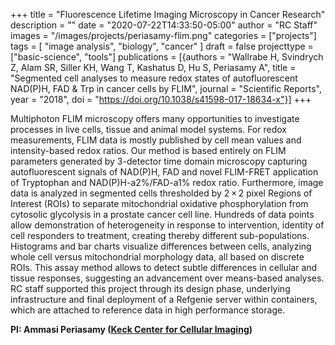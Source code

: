 +++
title = "Fluorescence Lifetime Imaging Microscopy in Cancer Research"
description = ""
date = "2020-07-22T14:33:50-05:00"
author = "RC Staff"
images = "/images/projects/periasamy-flim.png"
categories = ["projects"]
tags = [
  "image analysis",
  "biology",
  "cancer"
]
draft = false
projecttype = ["basic-science", "tools"]
publications = [{authors = "Wallrabe H, Svindrych Z, Alam SR, Siller KH, Wang T, Kashatus D, Hu S, Periasamy A", title = "Segmented cell analyses to measure redox states of autofluorescent NAD(P)H, FAD & Trp in cancer cells by FLIM", journal = "Scientific Reports", year = "2018", doi = "https://doi.org/10.1038/s41598-017-18634-x"}]
+++

Multiphoton FLIM microscopy offers many opportunities to investigate processes in live cells, tissue and animal model systems. For redox measurements, FLIM data is mostly published by cell mean values and intensity-based redox ratios. Our method is based entirely on FLIM parameters generated by 3-detector time domain microscopy capturing autofluorescent signals of NAD(P)H, FAD and novel FLIM-FRET application of Tryptophan and NAD(P)H-a2%/FAD-a1% redox ratio. Furthermore, image data is analyzed in segmented cells thresholded by 2 × 2 pixel Regions of Interest (ROIs) to separate mitochondrial oxidative phosphorylation from cytosolic glycolysis in a prostate cancer cell line. Hundreds of data points allow demonstration of heterogeneity in response to intervention, identity of cell responders to treatment, creating thereby different sub-populations. Histograms and bar charts visualize differences between cells, analyzing whole cell versus mitochondrial morphology data, all based on discrete ROIs. This assay method allows to detect subtle differences in cellular and tissue responses, suggesting an advancement over means-based analyses.
RC staff supported this project through its design phase, underlying infrastructure and final deployment of a Refgenie server within containers, which are attached to reference data in high performance storage.

**PI: Ammasi Periasamy ([Keck Center for Cellular Imaging](https://kcci.virginia.edu/))**